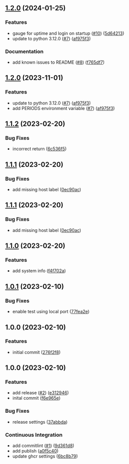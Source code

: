 ## [1.2.0](https://github.com/gilmrt/srm-exporter/compare/1.1.2...1.2.0) (2024-01-25)


### Features

* gauge for uptime and login on startup ([#10](https://github.com/gilmrt/srm-exporter/issues/10)) ([5d64213](https://github.com/gilmrt/srm-exporter/commit/5d64213b6dfa6e1e30fe840f6ef44ceadbd0a152))
* update to python 3.12.0 ([#7](https://github.com/gilmrt/srm-exporter/issues/7)) ([af975f3](https://github.com/gilmrt/srm-exporter/commit/af975f33514639ba1e0a42835a259fa05818375d))


### Documentation

* add known issues to README ([#8](https://github.com/gilmrt/srm-exporter/issues/8)) ([f765df7](https://github.com/gilmrt/srm-exporter/commit/f765df78a5ba93dac68c7fa24148586c6f363a2f))

## [1.2.0](https://github.com/gilmrt/srm-exporter/compare/1.1.2...1.2.0) (2023-11-01)


### Features

* update to python 3.12.0 ([#7](https://github.com/gilmrt/srm-exporter/issues/7)) ([af975f3](https://github.com/gilmrt/srm-exporter/commit/af975f33514639ba1e0a42835a259fa05818375d))
* add PERIODS environment variable ([#7](https://github.com/gilmrt/srm-exporter/issues/7)) ([af975f3](https://github.com/gilmrt/srm-exporter/commit/af975f33514639ba1e0a42835a259fa05818375d))

## [1.1.2](https://github.com/gilmrt/srm-exporter/compare/1.1.1...1.1.2) (2023-02-20)


### Bug Fixes

* incorrect return ([6c536f5](https://github.com/gilmrt/srm-exporter/commit/6c536f50522d922fa5f8723b23c90526745eb1af))

## [1.1.1](https://github.com/gilmrt/srm-exporter/compare/1.1.0...1.1.1) (2023-02-20)


### Bug Fixes

* add missing host label ([0ec90ac](https://github.com/gilmrt/srm-exporter/commit/0ec90aca9b3eeb4450c8296df2c7185d0a20831f))

## [1.1.1](https://github.com/gilmrt/srm-exporter/compare/1.1.0...1.1.1) (2023-02-20)


### Bug Fixes

* add missing host label ([0ec90ac](https://github.com/gilmrt/srm-exporter/commit/0ec90aca9b3eeb4450c8296df2c7185d0a20831f))

## [1.1.0](https://github.com/gilmrt/srm-exporter/compare/1.0.1...1.1.0) (2023-02-20)


### Features

* add system info ([f4f702a](https://github.com/gilmrt/srm-exporter/commit/f4f702ae791098208661d54a8d257c3f3fe86f07))

## [1.0.1](https://github.com/gilmrt/srm-exporter/compare/1.0.0...1.0.1) (2023-02-10)


### Bug Fixes

* enable test using local port ([77fea2e](https://github.com/gilmrt/srm-exporter/commit/77fea2ed73e3fdffc675e7359ee1c451f23f3443))

## 1.0.0 (2023-02-10)


### Features

* initial commit ([276f2f8](https://github.com/gilmrt/srm-exporter/commit/276f2f8c47c47ab82a584490c490ecad05fc4e97))

## 1.0.0 (2023-02-10)


### Features

* add release ([#2](https://github.com/gilmrt/srm-exporter/issues/2)) ([e312946](https://github.com/gilmrt/srm-exporter/commit/e31294606f0cb61c9e7d380832e229d66b3535d0))
* inital commit ([f6e965e](https://github.com/gilmrt/srm-exporter/commit/f6e965e200470f7c6e93a9d2d6e49dedc5903637))


### Bug Fixes

* release settings ([37abbda](https://github.com/gilmrt/srm-exporter/commit/37abbdacdb26839c2f516af7d221f352affb4266))


### Continuous Integration

* add commitlint ([#1](https://github.com/gilmrt/srm-exporter/issues/1)) ([9d361d8](https://github.com/gilmrt/srm-exporter/commit/9d361d882c43256fb2907de70385cb11db434562))
* add publish ([a0f5c40](https://github.com/gilmrt/srm-exporter/commit/a0f5c40893de0368fe4abe3598d49f0976a1153a))
* update ghcr settings ([6bc8b79](https://github.com/gilmrt/srm-exporter/commit/6bc8b7949b6db3010eb0d0eb94cca2fd880844f0))
